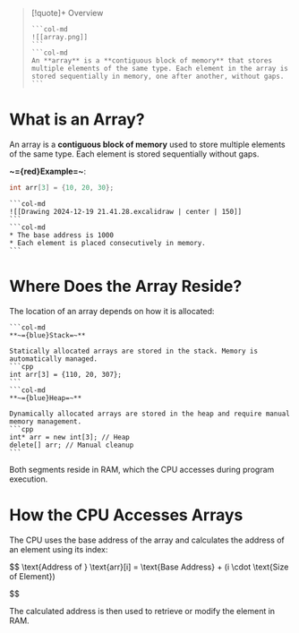 > [!quote]+ Overview
> <!-- Multiline -->
>````col 
>```col-md 
> ![[array.png]]
>``` 
>```col-md 
>An **array** is a **contiguous block of memory** that stores multiple elements of the same type. Each element in the array is stored sequentially in memory, one after another, without gaps.
>``` 
>```` 
>

# What is an Array?

An array is a **contiguous block of memory** used to store multiple elements of the same type. Each element is stored sequentially without gaps.

**~={red}Example=~**:

```cpp
int arr[3] = {10, 20, 30};
```

````col
```col-md
![[Drawing 2024-12-19 21.41.28.excalidraw | center | 150]]
``` 
```col-md
* The base address is 1000
* Each element is placed consecutively in memory.
```
````
# Where Does the Array Reside?

The location of an array depends on how it is allocated:

````col
```col-md
**~={blue}Stack=~**

Statically allocated arrays are stored in the stack. Memory is automatically managed.
```cpp
int arr[3] = {110, 20, 307};
```
```col-md
**~={blue}Heap=~**

Dynamically allocated arrays are stored in the heap and require manual memory management.
```cpp
int* arr = new int[3]; // Heap 
delete[] arr; // Manual cleanup
```
````
Both segments reside in RAM, which the CPU accesses during program execution.

# How the CPU Accesses Arrays

The CPU uses the base address of the array and calculates the address of an element using its index:

$$
\text{Address of } \text{arr}[i] = \text{Base Address} + (i \cdot \text{Size of Element})

$$

The calculated address is then used to retrieve or modify the element in RAM.